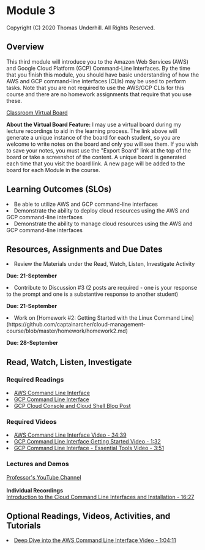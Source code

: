 # Module 3
Copyright (C) 2020 Thomas Underhill.  All Rights Reserved.
<br>
## Overview
This third module will introduce you to the Amazon Web Services (AWS) and Google Cloud Platform (GCP) Command-Line Interfaces.  By the time that you finish this module, you should have basic understanding of how the AWS and GCP command-line interfaces (CLIs) may be used to perform tasks.  Note that you are not required to use the AWS/GCP CLIs for this course and there are no homework assignments that require that you use these.

[Classroom Virtual Board](https://www.thomasu.me/boards/cloudmgmt-fall2020)

****About the Virtual Board Feature:****
I may use a virtual board during my lecture recordings to aid in the learning process.  The link above will generate a unique instance of the board for each student, so you are welcome to write notes on the board and only you will see them.  If you wish to save your notes, you must use the "Export Board" link at the top of the board or take a screenshot of the content.  A unique board is generated each time that you visit the board link.  A new page will be added to the board for each Module in the course.<br>

## Learning Outcomes (SLOs)
<li>Be able to utilize AWS and GCP command-line interfaces<br>
<li>Demonstrate the ability to deploy cloud resources using the AWS and GCP command-line interfaces<br>
<li>Demonstrate the ability to manage cloud resources using the AWS and GCP command-line interfaces<br>


## Resources, Assignments and Due Dates

<li>Review the Materials under the Read, Watch, Listen, Investigate Activity<br>

****Due: 21-September****

<li>Contribute to Discussion #3 (2 posts are required - one is your response to the prompt and one is a substantive response to another student)<br>

****Due: 21-September****

<li>Work on [Homework #2: Getting Started with the Linux Command Line](https://github.com/captainarcher/cloud-management-course/blob/master/homework/homework2.md)
<br>

****Due: 28-September****

## Read, Watch, Listen, Investigate
### Required Readings
[<li>AWS Command Line Interface](https://aws.amazon.com/cli)<br>
[<li>GCP Command Line Interface](https://cloud.google.com/shell)<br>
[<li>GCP Cloud Console and Cloud Shell Blog Post](https://medium.com/@prashantapaudel/gcp-learning-series-cloud-console-and-cloud-shell-8eb3e13366e5)<br>

### Required Videos
[<li>AWS Command Line Interface Video - 34:39](https://www.youtube.com/watch?v=qiPt1NoyZm0)
[<li>GCP Command Line Interface Getting Started Video - 1:32](https://www.youtube.com/watch?v=D0x6B-4oUNM)
[<li>GCP Command Line Interface - Essential Tools Video - 3:51](https://www.youtube.com/watch?v=69MdTXgA6Ws&amp;vl=en)

### Lectures and Demos
[Professor's YouTube Channel](https://www.youtube.com/channel/UC3vqKF4jspXh8hxFLpTfsyw?view_as=subscriber)<br><br>
****Individual Recordings****<br>
[Introduction to the Cloud Command Line Interfaces and Installation - 16:27](https://youtu.be/Joz5WiDrcOM)<br>


## Optional Readings, Videos, Activities, and Tutorials
[<li>Deep Dive into the AWS Command Line Interface Video - 1:04:11](https://www.youtube.com/watch?v=ZbgvG7yFoQI)
